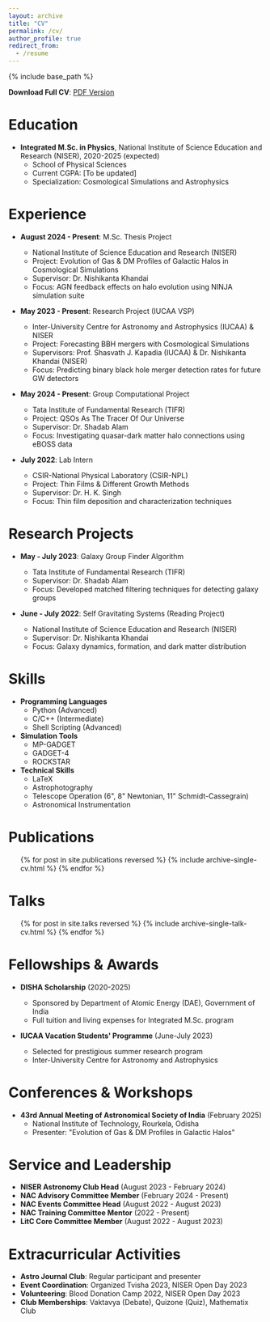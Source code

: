 ```yaml
---
layout: archive
title: "CV"
permalink: /cv/
author_profile: true
redirect_from:
  - /resume
---
```


{% include base_path %}

**Download Full CV**: [PDF Version](/files/Abhinav_Roy_CV.pdf)

Education
======
* **Integrated M.Sc. in Physics**, National Institute of Science Education and Research (NISER), 2020-2025 (expected)
  * School of Physical Sciences
  * Current CGPA: [To be updated]
  * Specialization: Cosmological Simulations and Astrophysics

Experience
======
* **August 2024 - Present**: M.Sc. Thesis Project
  * National Institute of Science Education and Research (NISER)
  * Project: Evolution of Gas & DM Profiles of Galactic Halos in Cosmological Simulations
  * Supervisor: Dr. Nishikanta Khandai
  * Focus: AGN feedback effects on halo evolution using NINJA simulation suite

* **May 2023 - Present**: Research Project (IUCAA VSP)
  * Inter-University Centre for Astronomy and Astrophysics (IUCAA) & NISER
  * Project: Forecasting BBH mergers with Cosmological Simulations
  * Supervisors: Prof. Shasvath J. Kapadia (IUCAA) & Dr. Nishikanta Khandai (NISER)
  * Focus: Predicting binary black hole merger detection rates for future GW detectors

* **May 2024 - Present**: Group Computational Project
  * Tata Institute of Fundamental Research (TIFR)
  * Project: QSOs As The Tracer Of Our Universe
  * Supervisor: Dr. Shadab Alam
  * Focus: Investigating quasar-dark matter halo connections using eBOSS data

* **July 2022**: Lab Intern
  * CSIR-National Physical Laboratory (CSIR-NPL)
  * Project: Thin Films & Different Growth Methods
  * Supervisor: Dr. H. K. Singh
  * Focus: Thin film deposition and characterization techniques

Research Projects
======
* **May - July 2023**: Galaxy Group Finder Algorithm
  * Tata Institute of Fundamental Research (TIFR)
  * Supervisor: Dr. Shadab Alam
  * Focus: Developed matched filtering techniques for detecting galaxy groups

* **June - July 2022**: Self Gravitating Systems (Reading Project)
  * National Institute of Science Education and Research (NISER)
  * Supervisor: Dr. Nishikanta Khandai
  * Focus: Galaxy dynamics, formation, and dark matter distribution

Skills
======
* **Programming Languages**
  * Python (Advanced)
  * C/C++ (Intermediate)
  * Shell Scripting (Advanced)
* **Simulation Tools**
  * MP-GADGET
  * GADGET-4
  * ROCKSTAR
* **Technical Skills**
  * LaTeX
  * Astrophotography
  * Telescope Operation (6", 8" Newtonian, 11" Schmidt-Cassegrain)
  * Astronomical Instrumentation

Publications
======
  <ul>{% for post in site.publications reversed %}
    {% include archive-single-cv.html %}
  {% endfor %}</ul>
  
Talks
======
  <ul>{% for post in site.talks reversed %}
    {% include archive-single-talk-cv.html  %}
  {% endfor %}</ul>
  
Fellowships & Awards
======
* **DISHA Scholarship** (2020-2025)
  * Sponsored by Department of Atomic Energy (DAE), Government of India
  * Full tuition and living expenses for Integrated M.Sc. program

* **IUCAA Vacation Students' Programme** (June-July 2023)
  * Selected for prestigious summer research program
  * Inter-University Centre for Astronomy and Astrophysics

Conferences & Workshops
======
* **43rd Annual Meeting of Astronomical Society of India** (February 2025)
  * National Institute of Technology, Rourkela, Odisha
  * Presenter: "Evolution of Gas & DM Profiles in Galactic Halos"

Service and Leadership
======
* **NISER Astronomy Club Head** (August 2023 - February 2024)
* **NAC Advisory Committee Member** (February 2024 - Present)
* **NAC Events Committee Head** (August 2022 - August 2023)
* **NAC Training Committee Mentor** (2022 - Present)
* **LitC Core Committee Member** (August 2022 - August 2023)

Extracurricular Activities
======
* **Astro Journal Club**: Regular participant and presenter
* **Event Coordination**: Organized Tvisha 2023, NISER Open Day 2023
* **Volunteering**: Blood Donation Camp 2022, NISER Open Day 2023
* **Club Memberships**: Vaktavya (Debate), Quizone (Quiz), Mathematix Club
